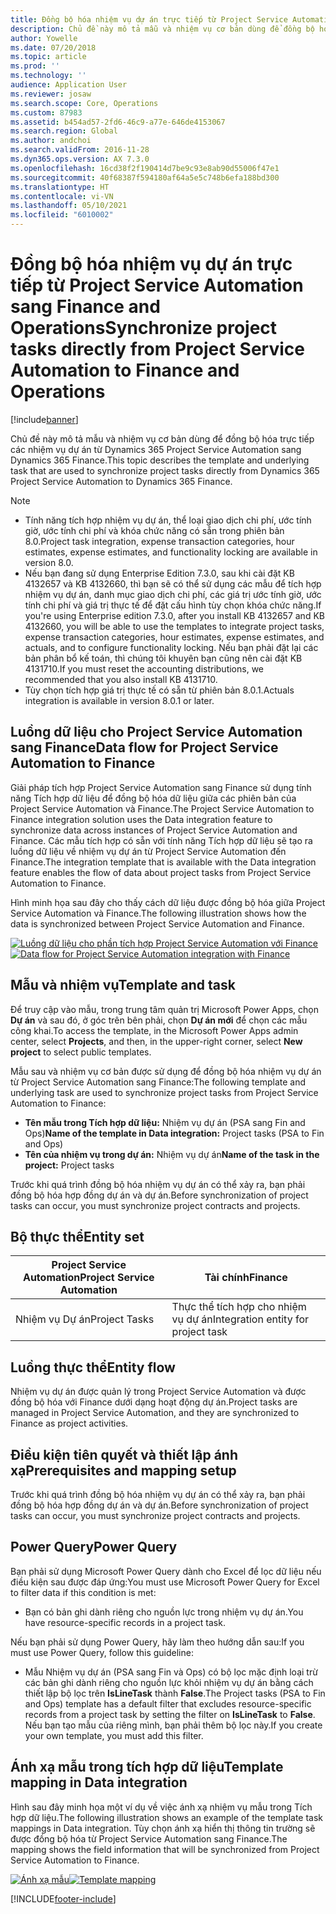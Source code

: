 ```yaml
---
title: Đồng bộ hóa nhiệm vụ dự án trực tiếp từ Project Service Automation sang Finance and Operations
description: Chủ đề này mô tả mẫu và nhiệm vụ cơ bản dùng để đồng bộ hóa trực tiếp các nhiệm vụ dự án từ Microsoft Dynamics 365 Project Service Automation sang Dynamics 365 Finance.
author: Yowelle
ms.date: 07/20/2018
ms.topic: article
ms.prod: ''
ms.technology: ''
audience: Application User
ms.reviewer: josaw
ms.search.scope: Core, Operations
ms.custom: 87983
ms.assetid: b454ad57-2fd6-46c9-a77e-646de4153067
ms.search.region: Global
ms.author: andchoi
ms.search.validFrom: 2016-11-28
ms.dyn365.ops.version: AX 7.3.0
ms.openlocfilehash: 16cd38f2f190414d7be9c93e8ab90d55006f47e1
ms.sourcegitcommit: 40f68387f594180af64a5e5c748b6efa188bd300
ms.translationtype: HT
ms.contentlocale: vi-VN
ms.lasthandoff: 05/10/2021
ms.locfileid: "6010002"
---
```

# <a name="synchronize-project-tasks-directly-from-project-service-automation-to-finance-and-operations"></a><span data-ttu-id="2a02b-103">Đồng bộ hóa nhiệm vụ dự án trực tiếp từ Project Service Automation sang Finance and Operations</span><span class="sxs-lookup"><span data-stu-id="2a02b-103">Synchronize project tasks directly from Project Service Automation to Finance and Operations</span></span>

[!include[banner](../includes/banner.md)]

<span data-ttu-id="2a02b-104">Chủ đề này mô tả mẫu và nhiệm vụ cơ bản dùng để đồng bộ hóa trực tiếp các nhiệm vụ dự án từ Dynamics 365 Project Service Automation sang Dynamics 365 Finance.</span><span class="sxs-lookup"><span data-stu-id="2a02b-104">This topic describes the template and underlying task that are used to synchronize project tasks directly from Dynamics 365 Project Service Automation to Dynamics 365 Finance.</span></span>

> [!NOTE]
> - <span data-ttu-id="2a02b-105">Tính năng tích hợp nhiệm vụ dự án, thể loại giao dịch chi phí, ước tính giờ, ước tính chi phí và khóa chức năng có sẵn trong phiên bản 8.0.</span><span class="sxs-lookup"><span data-stu-id="2a02b-105">Project task integration, expense transaction categories, hour estimates, expense estimates, and functionality locking are available in version 8.0.</span></span>
> - <span data-ttu-id="2a02b-106">Nếu bạn đang sử dụng Enterprise Edition 7.3.0, sau khi cài đặt KB 4132657 và KB 4132660, thì bạn sẽ có thể sử dụng các mẫu để tích hợp nhiệm vụ dự án, danh mục giao dịch chi phí, các giá trị ước tính giờ, ước tính chi phí và giá trị thực tế để đặt cấu hình tùy chọn khóa chức năng.</span><span class="sxs-lookup"><span data-stu-id="2a02b-106">If you're using Enterprise edition 7.3.0, after you install KB 4132657 and KB 4132660, you will be able to use the templates to integrate project tasks, expense transaction categories, hour estimates, expense estimates, and actuals, and to configure functionality locking.</span></span> <span data-ttu-id="2a02b-107">Nếu bạn phải đặt lại các bản phân bổ kế toán, thì chúng tôi khuyên bạn cũng nên cài đặt KB 4131710.</span><span class="sxs-lookup"><span data-stu-id="2a02b-107">If you must reset the accounting distributions, we recommended that you also install KB 4131710.</span></span>
> - <span data-ttu-id="2a02b-108">Tùy chọn tích hợp giá trị thực tế có sẵn từ phiên bản 8.0.1.</span><span class="sxs-lookup"><span data-stu-id="2a02b-108">Actuals integration is available in version 8.0.1 or later.</span></span>

## <a name="data-flow-for-project-service-automation-to-finance"></a><span data-ttu-id="2a02b-109">Luồng dữ liệu cho Project Service Automation sang Finance</span><span class="sxs-lookup"><span data-stu-id="2a02b-109">Data flow for Project Service Automation to Finance</span></span>

<span data-ttu-id="2a02b-110">Giải pháp tích hợp Project Service Automation sang Finance sử dụng tính năng Tích hợp dữ liệu để đồng bộ hóa dữ liệu giữa các phiên bản của Project Service Automation và Finance.</span><span class="sxs-lookup"><span data-stu-id="2a02b-110">The Project Service Automation to Finance integration solution uses the Data integration feature to synchronize data across instances of Project Service Automation and Finance.</span></span> <span data-ttu-id="2a02b-111">Các mẫu tích hợp có sẵn với tính năng Tích hợp dữ liệu sẽ tạo ra luồng dữ liệu về nhiệm vụ dự án từ Project Service Automation đến Finance.</span><span class="sxs-lookup"><span data-stu-id="2a02b-111">The integration template that is available with the Data integration feature enables the flow of data about project tasks from Project Service Automation to Finance.</span></span>

<span data-ttu-id="2a02b-112">Hình minh họa sau đây cho thấy cách dữ liệu được đồng bộ hóa giữa Project Service Automation và Finance.</span><span class="sxs-lookup"><span data-stu-id="2a02b-112">The following illustration shows how the data is synchronized between Project Service Automation and Finance.</span></span>

<span data-ttu-id="2a02b-113">[![Luồng dữ liệu cho phần tích hợp Project Service Automation với Finance](./media/ProjectTasksFlow.png)](./media/ProjectTasksFlow.png)</span><span class="sxs-lookup"><span data-stu-id="2a02b-113">[![Data flow for Project Service Automation integration with Finance](./media/ProjectTasksFlow.png)](./media/ProjectTasksFlow.png)</span></span>

## <a name="template-and-task"></a><span data-ttu-id="2a02b-114">Mẫu và nhiệm vụ</span><span class="sxs-lookup"><span data-stu-id="2a02b-114">Template and task</span></span>

<span data-ttu-id="2a02b-115">Để truy cập vào mẫu, trong trung tâm quản trị Microsoft Power Apps, chọn **Dự án** và sau đó, ở góc trên bên phải, chọn **Dự án mới** để chọn các mẫu công khai.</span><span class="sxs-lookup"><span data-stu-id="2a02b-115">To access the template, in the Microsoft Power Apps admin center, select **Projects**, and then, in the upper-right corner, select **New project** to select public templates.</span></span>

<span data-ttu-id="2a02b-116">Mẫu sau và nhiệm vụ cơ bản được sử dụng để đồng bộ hóa nhiệm vụ dự án từ Project Service Automation sang Finance:</span><span class="sxs-lookup"><span data-stu-id="2a02b-116">The following template and underlying task are used to synchronize project tasks from Project Service Automation to Finance:</span></span>

- <span data-ttu-id="2a02b-117">**Tên mẫu trong Tích hợp dữ liệu:** Nhiệm vụ dự án (PSA sang Fin and Ops)</span><span class="sxs-lookup"><span data-stu-id="2a02b-117">**Name of the template in Data integration:** Project tasks (PSA to Fin and Ops)</span></span>
- <span data-ttu-id="2a02b-118">**Tên của nhiệm vụ trong dự án:** Nhiệm vụ dự án</span><span class="sxs-lookup"><span data-stu-id="2a02b-118">**Name of the task in the project:** Project tasks</span></span>

<span data-ttu-id="2a02b-119">Trước khi quá trình đồng bộ hóa nhiệm vụ dự án có thể xảy ra, bạn phải đồng bộ hóa hợp đồng dự án và dự án.</span><span class="sxs-lookup"><span data-stu-id="2a02b-119">Before synchronization of project tasks can occur, you must synchronize project contracts and projects.</span></span>

## <a name="entity-set"></a><span data-ttu-id="2a02b-120">Bộ thực thể</span><span class="sxs-lookup"><span data-stu-id="2a02b-120">Entity set</span></span>

| <span data-ttu-id="2a02b-121">Project Service Automation</span><span class="sxs-lookup"><span data-stu-id="2a02b-121">Project Service Automation</span></span> | <span data-ttu-id="2a02b-122">Tài chính</span><span class="sxs-lookup"><span data-stu-id="2a02b-122">Finance</span></span>                             |
|----------------------------|-------------------------------------|
| <span data-ttu-id="2a02b-123">Nhiệm vụ Dự án</span><span class="sxs-lookup"><span data-stu-id="2a02b-123">Project Tasks</span></span>              | <span data-ttu-id="2a02b-124">Thực thể tích hợp cho nhiệm vụ dự án</span><span class="sxs-lookup"><span data-stu-id="2a02b-124">Integration entity for project task</span></span> |

## <a name="entity-flow"></a><span data-ttu-id="2a02b-125">Luồng thực thể</span><span class="sxs-lookup"><span data-stu-id="2a02b-125">Entity flow</span></span>

<span data-ttu-id="2a02b-126">Nhiệm vụ dự án được quản lý trong Project Service Automation và được đồng bộ hóa với Finance dưới dạng hoạt động dự án.</span><span class="sxs-lookup"><span data-stu-id="2a02b-126">Project tasks are managed in Project Service Automation, and they are synchronized to Finance as project activities.</span></span>

## <a name="prerequisites-and-mapping-setup"></a><span data-ttu-id="2a02b-127">Điều kiện tiên quyết và thiết lập ánh xạ</span><span class="sxs-lookup"><span data-stu-id="2a02b-127">Prerequisites and mapping setup</span></span>

<span data-ttu-id="2a02b-128">Trước khi quá trình đồng bộ hóa nhiệm vụ dự án có thể xảy ra, bạn phải đồng bộ hóa hợp đồng dự án và dự án.</span><span class="sxs-lookup"><span data-stu-id="2a02b-128">Before synchronization of project tasks can occur, you must synchronize project contracts and projects.</span></span>

## <a name="power-query"></a><span data-ttu-id="2a02b-129">Power Query</span><span class="sxs-lookup"><span data-stu-id="2a02b-129">Power Query</span></span>

<span data-ttu-id="2a02b-130">Bạn phải sử dụng Microsoft Power Query dành cho Excel để lọc dữ liệu nếu điều kiện sau được đáp ứng:</span><span class="sxs-lookup"><span data-stu-id="2a02b-130">You must use Microsoft Power Query for Excel to filter data if this condition is met:</span></span>

- <span data-ttu-id="2a02b-131">Bạn có bản ghi dành riêng cho nguồn lực trong nhiệm vụ dự án.</span><span class="sxs-lookup"><span data-stu-id="2a02b-131">You have resource-specific records in a project task.</span></span>

<span data-ttu-id="2a02b-132">Nếu bạn phải sử dụng Power Query, hãy làm theo hướng dẫn sau:</span><span class="sxs-lookup"><span data-stu-id="2a02b-132">If you must use Power Query, follow this guideline:</span></span>

- <span data-ttu-id="2a02b-133">Mẫu Nhiệm vụ dự án (PSA sang Fin và Ops) có bộ lọc mặc định loại trừ các bản ghi dành riêng cho nguồn lực khỏi nhiệm vụ dự án bằng cách thiết lập bộ lọc trên **IsLineTask** thành **False**.</span><span class="sxs-lookup"><span data-stu-id="2a02b-133">The Project tasks (PSA to Fin and Ops) template has a default filter that excludes resource-specific records from a project task by setting the filter on **IsLineTask** to **False**.</span></span> <span data-ttu-id="2a02b-134">Nếu bạn tạo mẫu của riêng mình, bạn phải thêm bộ lọc này.</span><span class="sxs-lookup"><span data-stu-id="2a02b-134">If you create your own template, you must add this filter.</span></span>

## <a name="template-mapping-in-data-integration"></a><span data-ttu-id="2a02b-135">Ánh xạ mẫu trong tích hợp dữ liệu</span><span class="sxs-lookup"><span data-stu-id="2a02b-135">Template mapping in Data integration</span></span>

<span data-ttu-id="2a02b-136">Hình sau đây minh họa một ví dụ về việc ánh xạ nhiệm vụ mẫu trong Tích hợp dữ liệu.</span><span class="sxs-lookup"><span data-stu-id="2a02b-136">The following illustration shows an example of the template task mappings in Data integration.</span></span> <span data-ttu-id="2a02b-137">Tùy chọn ánh xạ hiển thị thông tin trường sẽ được đồng bộ hóa từ Project Service Automation sang Finance.</span><span class="sxs-lookup"><span data-stu-id="2a02b-137">The mapping shows the field information that will be synchronized from Project Service Automation to Finance.</span></span>

<span data-ttu-id="2a02b-138">[![Ánh xạ mẫu](./media/ProjectTasksMapping.png)](./media/ProjectTasksMapping.png)</span><span class="sxs-lookup"><span data-stu-id="2a02b-138">[![Template mapping](./media/ProjectTasksMapping.png)](./media/ProjectTasksMapping.png)</span></span>


[!INCLUDE[footer-include](../includes/footer-banner.md)]